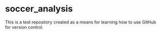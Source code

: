 # soccer_analysis
This is a test repository created as a means for learning how to use GitHub for version control.
